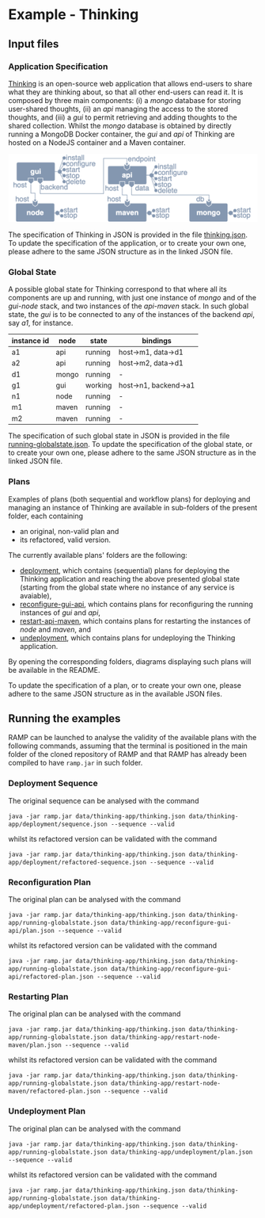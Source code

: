 # Example - Thinking 


## Input files 

### Application Specification
[Thinking](https://github.com/di-unipi-socc/thinking) is an open-source web application that allows end-users to share what they are thinking about, so that all other end-users can read it. It is composed by three main components: (i) a _mongo_ database for storing user-shared thoughts, (ii) an _api_ managing the access to the stored thoughts, and (iii) a _gui_ to permit retrieving and adding thoughts to the shared collection. 
Whilst the _mongo_ database is obtained by directly running a MongoDB Docker container, the _gui_ and _api_ of Thinking are hosted on a NodeJS container and a Maven container.

![topology](figures/thinking-topology.png)

The specification of Thinking in JSON is provided in the file [thinking.json](https://github.com/di-unipi-socc/ramp/blob/master/data/thinking-app/thinking.json). 
To update the specification of the application, or to create your own one, please adhere to the same JSON structure as in the linked JSON file.

### Global State
A possible global state for Thinking correspond to that where all its components are up and running, with just one instance of _mongo_ and of the _gui-node_ stack, and two instances of the _api-maven_ stack.
In such global state, the _gui_ is to be connected to any of the instances of the backend _api_, say _a1_, for instance.

| instance id | node | state | bindings | 
| - | - | - | - | 
| a1 | api | running | host->m1, data->d1 |
| a2 | api | running | host->m2, data->d1 |
| d1 | mongo | running | - |
| g1 | gui | working | host->n1, backend->a1 |
| n1 | node | running | - |
| m1 | maven | running | - |
| m2 | maven | running | - |

The specification of such global state in JSON is provided in the file [running-globalstate.json](https://github.com/di-unipi-socc/ramp/blob/master/data/thinking-app/running-globalstate.json). 
To update the specification of the global state, or to create your own one, please adhere to the same JSON structure as in the linked JSON file.

### Plans
Examples of plans (both sequential and workflow plans) for deploying and managing an instance of Thinking are available in sub-folders of the present folder, each containing
* an original, non-valid plan and 
* its refactored, valid version.

The currently available plans' folders are the following: 
* [deployment](https://github.com/di-unipi-socc/ramp/tree/master/data/thinking-app/deployment), which contains (sequential) plans for deploying the Thinking application and reaching the above presented global state (starting from the global state where no instance of any service is avaiable),
* [reconfigure-gui-api](https://github.com/di-unipi-socc/ramp/tree/master/data/thinking-app/reconfigure-gui-api), which contains plans for reconfiguring the running instances of _gui_ and _api_,
* [restart-api-maven](https://github.com/di-unipi-socc/ramp/tree/master/data/thinking-app/restart-api-maven), which contains plans for restarting the instances of _node_ and _maven_, and
* [undeployment](https://github.com/di-unipi-socc/ramp/tree/master/data/thinking-app/undeployment), which contains plans for undeploying the Thinking application.

By opening the corresponding folders, diagrams displaying such plans will be available in the README. 

To update the specification of a plan, or to create your own one, please adhere to the same JSON structure as in the available JSON files.

## Running the examples

RAMP can be launched to analyse the validity of the available plans with the following commands, assuming that the terminal is positioned in the main folder of the cloned repository of RAMP and that RAMP has already been compiled to have `ramp.jar` in such folder.

### Deployment Sequence 
The original sequence can be analysed with the command
```
java -jar ramp.jar data/thinking-app/thinking.json data/thinking-app/deployment/sequence.json --sequence --valid
```
whilst its refactored version can be validated with the command
```
java -jar ramp.jar data/thinking-app/thinking.json data/thinking-app/deployment/refactored-sequence.json --sequence --valid
```

### Reconfiguration Plan 
The original plan can be analysed with the command
```
java -jar ramp.jar data/thinking-app/thinking.json data/thinking-app/running-globalstate.json data/thinking-app/reconfigure-gui-api/plan.json --sequence --valid
```
whilst its refactored version can be validated with the command
```
java -jar ramp.jar data/thinking-app/thinking.json data/thinking-app/running-globalstate.json data/thinking-app/reconfigure-gui-api/refactored-plan.json --sequence --valid
```

### Restarting Plan 
The original plan can be analysed with the command
```
java -jar ramp.jar data/thinking-app/thinking.json data/thinking-app/running-globalstate.json data/thinking-app/restart-node-maven/plan.json --sequence --valid
```
whilst its refactored version can be validated with the command
```
java -jar ramp.jar data/thinking-app/thinking.json data/thinking-app/running-globalstate.json data/thinking-app/restart-node-maven/refactored-plan.json --sequence --valid
```

### Undeployment Plan 
The original plan can be analysed with the command
```
java -jar ramp.jar data/thinking-app/thinking.json data/thinking-app/running-globalstate.json data/thinking-app/undeployment/plan.json --sequence --valid
```
whilst its refactored version can be validated with the command
```
java -jar ramp.jar data/thinking-app/thinking.json data/thinking-app/running-globalstate.json data/thinking-app/undeployment/refactored-plan.json --sequence --valid
```




